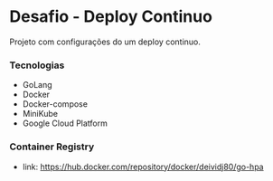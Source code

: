 # Desafio - Deploy Continuo
Projeto com configurações do um deploy continuo.
### Tecnologias
- GoLang
- Docker
- Docker-compose
- MiniKube
- Google Cloud Platform

### Container Registry
- link: https://hub.docker.com/repository/docker/deividj80/go-hpa
